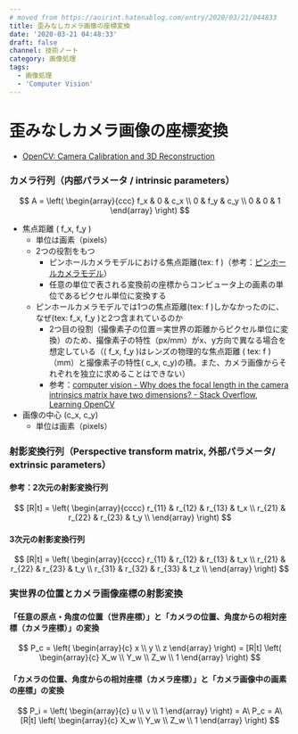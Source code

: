 ```yaml
---
# moved from https://aoirint.hatenablog.com/entry/2020/03/21/044833
title: 歪みなしカメラ画像の座標変換
date: '2020-03-21 04:48:33'
draft: false
channel: 技術ノート
category: 画像処理
tags:
  - 画像処理
  - 'Computer Vision'
---
```

# 歪みなしカメラ画像の座標変換

- [OpenCV: Camera Calibration and 3D Reconstruction](https://docs.opencv.org/4.2.0/d9/d0c/group__calib3d.html#details)


### カメラ行列（内部パラメータ / intrinsic parameters）

$$
A = \left(
\begin{array}{ccc}
f_x & 0 & c_x \\
0 & f_y & c_y \\
0 & 0 & 1
\end{array}
\right)
$$

- 焦点距離 \( f_x, f_y \)
    - 単位は画素（pixels）
    - 2つの役割をもつ
        - ピンホールカメラモデルにおける焦点距離\(tex: f \)（参考：[ピンホールカメラモデル](https://blog.aoirint.com/entry/2020/computer_vision_pinhole_camera_model/)）
        - 任意の単位で表される変換前の座標からコンピュータ上の画素の単位であるピクセル単位に変換する
    - ピンホールカメラモデルでは1つの焦点距離\(tex: f \)しかなかったのに、なぜ\(tex: f_x, f_y \)と2つ含まれているのか
        - 2つ目の役割（撮像素子の位置＝実世界の距離からピクセル単位に変換）のため、撮像素子の特性（px/mm）がx、y方向で異なる場合を想定している（\( f_x, f_y \)はレンズの物理的な焦点距離 \( tex: f \)（mm）と撮像素子の特性\( c_x, c_y\)の積。また、カメラ画像からそれぞれを独立に求めることはできない）
        - 参考：[computer vision - Why does the focal length in the camera intrinsics matrix have two dimensions? - Stack Overflow](https://stackoverflow.com/questions/16329867/why-does-the-focal-length-in-the-camera-intrinsics-matrix-have-two-dimensions), [Learning OpenCV](https://books.google.ch/books?id=seAgiOfu2EIC&pg=PA373)
- 画像の中心 \(c_x, c_y\)
    - 単位は画素（pixels）


### 射影変換行列（Perspective transform matrix, 外部パラメータ/ extrinsic parameters）

#### 参考：2次元の射影変換行列

$$
[R|t] = \left(
\begin{array}{cccc}
r_{11} & r_{12} & r_{13} & t_x \\
r_{21} & r_{22} & r_{23} & t_y \\
\end{array}
\right)
$$

#### 3次元の射影変換行列

$$
[R|t] = \left(
\begin{array}{cccc}
r_{11} & r_{12} & r_{13} & t_x \\
r_{21} & r_{22} & r_{23} & t_y \\
r_{31} & r_{32} & r_{33} & t_z \\
\end{array}
\right)
$$


### 実世界の位置とカメラ画像座標の射影変換

#### 「任意の原点・角度の位置（世界座標）」と「カメラの位置、角度からの相対座標（カメラ座標）」の変換

$$
P_c =
\left(
\begin{array}{c}
x \\
y \\
z
\end{array}
\right)
= [R|t] \left(
\begin{array}{c}
X_w \\
Y_w \\
Z_w \\
1
\end{array}
\right)
$$

#### 「カメラの位置、角度からの相対座標（カメラ座標）」と「カメラ画像中の画素の座標」の変換

$$
P_i =
\left(
\begin{array}{c}
u \\
v \\
1
\end{array}
\right)
= A\ P_c
= A\ [R|t] \left(
\begin{array}{c}
X_w \\
Y_w \\
Z_w \\
1
\end{array}
\right)
$$
